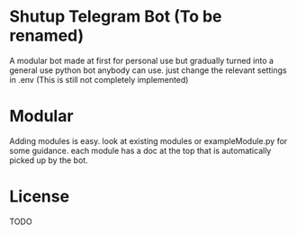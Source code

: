 
# Shutup Telegram Bot (To be renamed)

A modular bot made at first for personal use but gradually turned into a general use python bot anybody can use. just change the relevant settings in .env (This is still not completely implemented)

# Modular

Adding modules is easy. look at existing modules or exampleModule.py for some guidance. each module has a doc at the top that is automatically picked up by the bot.

# License

TODO
